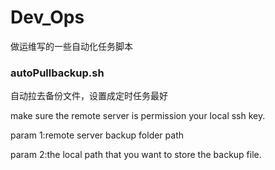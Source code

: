 # Dev_Ops
做运维写的一些自动化任务脚本


### autoPullbackup.sh

自动拉去备份文件，设置成定时任务最好

make sure the remote server is permission your local ssh key.


param 1:remote server backup folder path

param 2:the local path that you want to store the backup file.




